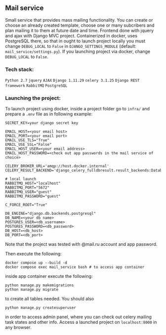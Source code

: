 ## Mail service

Small service that provides mass mailing functionality. You can create or choose an already created template, choose one or many subcribers and plan mailing it to them at future date and time. Frontend done with jquery and ajax with Django MVC project. Containerized in docker, uses PostgreSQL there, so that in ought to launch project locally you must change ```DEBUG_LOCAL``` to ```False``` in ```DJANGO_SETTINGS_MODULE``` (default: ```mail_service/settings.py```). If you launching project via docker, change ```DEBUG_LOCAL``` to ```False```.
### Tech stack:
```Python 2.7```
 ```jquery```
 ```AJAX```
 ```Django 1.11.29```
 ```celery 3.1.25```
 ```Django REST framework```
 ```RabbitMQ```
 ```PostgreSQL```

### Launching the project:
To launch project using docker, inside a project folder go to ```infra/``` and prepare a ```.env``` file as in following example:
```
SECRET_KEY=your django secret key

EMAIL_HOST=<your email host>
EMAIL_PORT=<your email port>
EMAIL_USE_TLS="True"
EMAIL_USE_SSL="False"
EMAIL_HOST_USER=<your email address>
EMAIL_HOST_PASSWORD=<check out app passwords in the mail service of choice>

CELERY_BROKER_URL='amqp://host.docker.internal'
CELERY_RESULT_BACKEND='django_celery_fulldbresult.result_backends:DatabaseResultBackend'

# local launch
RABBITMQ_HOST="localhost"
RABBITMQ_PORT="5672"
RABBITMQ_USER="guest"
RABBITMQ_PASSWORD="guest"

C_FORCE_ROOT="True"

DB_ENGINE="django.db.backends.postgresql"
DB_NAME=<your db name>
POSTGRES_USER=<db_username>
POSTGRES_PASSWORD=<db_password>
DB_HOST=<db_host>
DB_PORT=<db_port>

```
Note that the project was tested with @mail.ru account and app password.

Then execute the following:
```
docker compose up --build -d
docker compose exec mail_service bash # to access app container
```
inside app container execute the following:
```
python manage.py makemigrations
python manage.py migrate
```
to create all tables needed. You should also
```
python manage.py createsuperuser
```
in order to access admin panel, where you can check out celery mailing task states and other info.
Access a launched project on ```localhost:8000``` in any browser.
